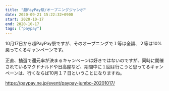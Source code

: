 ```yaml
---
title: "超PayPay祭/オープニングジャンボ"
date: 2020-09-21 15:22:32+0900
start: 2020-10-17
end: 2020-10-17
tags: ["paypay"]
---
```

10月17日から超PayPay祭ですが、そのオープニングで１等は全額、２等は10%戻ってくるキャンペーンです。

正直、抽選で還元率が決まるキャンペーンは好きではないのですが、同時に開催されているマクドナルドや日高屋など、期間中に１回は行こうと思ってるキャンペーンは、行くならば10月１７日ということになりますね。

https://paypay.ne.jp/event/paypay-jumbo-20201017/

